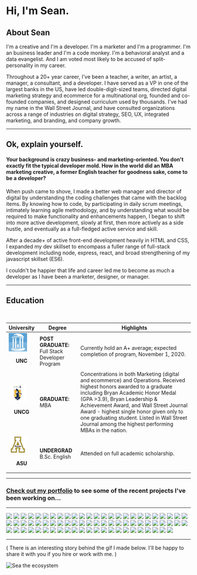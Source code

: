 # Hi, I'm Sean. 

## About Sean
I'm a creative and I'm a developer.  I'm a marketer and I'm a programmer. I'm an business leader and I'm a code monkey. I'm a behavioral analyst and a data evangelist. And I am voted most likely to be accused of split-personality in my career.

Throughout a 20+ year career, I've been a teacher, a writer, an artist, a manager, a consultant, and a developer.  I have served as a VP in one of the largest banks in the US, have led double-digit-sized teams, directed digital marketing strategy and ecommerce for a multinational org, founded and co-founded companies, and designed curriculum used by thousands. I've had my name in the Wall Street Journal, and have consulted organizations across a range of industries on digital strategy, SEO, UX, integrated marketing, and branding, and company growth. 

--------------------------------------

## Ok, explain yourself. 
#### <b>Your background is crazy business- and marketing-oriented. You don't exactly fit the typical developer mold.  How in the world did an MBA marketing creative, a former English teacher for goodness sake, come to be a developer?</b>


When push came to shove, I made a better web manager and director of digital by understanding the coding challenges that came with the backlog items. By knowing how to code, by participating in daily scrum meetings, intimately learning agile methodology, and by understanding what would be required to make functionality and enhancements happen, I began to shift into more active development, slowly at first, then more actively as a side hustle, and eventually as a full-fledged active service and skill. 

After a decade+ of active front-end development heavily in HTML and CSS, I expanded my dev skillset to encompass a fuller range of full-stack development including node, express, react, and broad strengthening of my javascript skillset (ES6). 

I couldn't be happier that life and career led me to become as much a developer as I have been a marketer, designer, or manager.  

--------------------------------------

## Education

<br>

| University | Degree | Highlights |
|------------|--------|------------|
| <img src="https://github.com/srmchartroom/srmchartroom/raw/master/UNC.jfif" alt="University of North Carolina, Chapel Hill" width="50"/><br><p style="text-align: center;"><b>UNC</b></p> | <b>POST GRADUATE:</b><br> Full Stack Developer Program | Currently hold an A+ average; expected completion of program, November 1, 2020. |
| <img src="https://github.com/srmchartroom/srmchartroom/raw/master/UNCG.png" alt="University of North Carolina at Greensboro" width="50"/><br><p style="text-align: center;"><b>UNCG</b></p> | <b>GRADUATE:</b><br>MBA | Concentrations in both Marketing (digital and ecommerce) and Operations. Received highest honors awarded to a graduate including Bryan Academic Honor Medal (GPA >3.9), Bryan Leadership & Achievement Award, and Wall Street Journal Award - highest single honor given only to one graduating student. Listed in Wall Street Journal among the highest performing MBAs in the nation.|
| <img src="https://github.com/srmchartroom/srmchartroom/raw/master/ASU.png" alt="Appalachian State University" width="50"/><br><p style="text-align: center;"><b>ASU</b></p> | <b>UNDERGRAD</b><br>B.Sc. English | Attended on full academic scholarship.|


--------------------

### <a href="https://srmchartroom.github.io/bootstrap-responsive-portfolio/index.html">Check out my portfolio</a> to see some of the recent projects I've been working on...

---------------------

![](https://img.shields.io/badge/OS-Mac-informational?style=flat&logo=ios&logoColor=white&color=2bbc8a)
![](https://img.shields.io/badge/OS-Windows-informational?style=flat&logo=windows&logoColor=white&color=2bbc8a)
![](https://img.shields.io/badge/Editor-VS_Code-informational?style=flat&logo=visual-studio-code&logoColor=white&color=2bbc8a)
![](https://img.shields.io/badge/Code-NodeJs-informational?style=flat&logo=node-dot-js&logoColor=white&color=2bbc8a)
![](https://img.shields.io/badge/Code-JavaScript-informational?style=flat&logo=javascript&logoColor=white&color=2bbc8a)
![](https://img.shields.io/badge/Code-jQuery-informational?style=flat&logo=jquery&logoColor=white&color=2bbc8a)
![](https://img.shields.io/badge/Code-CSS3-informational?style=flat&logo=css3&logoColor=white&color=2bbc8a)
![](https://img.shields.io/badge/Code-HTML5-informational?style=flat&logo=html5&logoColor=white&color=2bbc8a)
![](https://img.shields.io/badge/Code-Apache_ECharts-informational?style=flat&logo=apache-echarts&logoColor=white&color=2bbc8a)
![](https://img.shields.io/badge/Code-Babel-informational?style=flat&logo=babel&logoColor=white&color=2bbc8a)
![](https://img.shields.io/badge/Code-Express-informational?style=flat&logo=expressjs&logoColor=white&color=2bbc8a)
![](https://img.shields.io/badge/Code-Greensock-informational?style=flat&logo=greensock&logoColor=white&color=2bbc8a)
![](https://img.shields.io/badge/Code-Jest-informational?style=flat&logo=jest&logoColor=white&color=2bbc8a)
![](https://img.shields.io/badge/Code-JSON-informational?style=flat&logo=json&logoColor=white&color=2bbc8a)
![](https://img.shields.io/badge/Code-Material_Design-informational?style=flat&logo=material-design&logoColor=white&color=2bbc8a)
![](https://img.shields.io/badge/Code-Nodemon-informational?style=flat&logo=nodemon&logoColor=white&color=2bbc8a)
![](https://img.shields.io/badge/Code-React-informational?style=flat&logo=react&logoColor=white&color=2bbc8a)
![](https://img.shields.io/badge/Code-Redux-informational?style=flat&logo=redux&logoColor=white&color=2bbc8a)
![](https://img.shields.io/badge/Code-Handlebars-informational?style=flat&logo=handlebars&logoColor=white&color=2bbc8a)
![](https://img.shields.io/badge/Code-WooCommerce-informational?style=flat&logo=woocommerce&logoColor=white&color=2bbc8a)
![](https://img.shields.io/badge/Code-Wordpress-informational?style=flat&logo=wordpress&logoColor=white&color=2bbc8a)
![](https://img.shields.io/badge/Code-NPM-informational?style=flat&logo=NPM&logoColor=white&color=2bbc8a)
![](https://img.shields.io/badge/Code-GIT-informational?style=flat&logo=git&logoColor=white&color=2bbc8a)
![](https://img.shields.io/badge/Code-Bootstrap-informational?style=flat&logo=bootstrap&logoColor=white&color=2bbc8a)
![](https://img.shields.io/badge/Code-Foundation-informational?style=flat&logo=foundation-framework&logoColor=white&color=2bbc8a)
![](https://img.shields.io/badge/Code-bulma-informational?style=flat&logo=bulma&logoColor=white&color=2bbc8a)
![](https://img.shields.io/badge/Code-yarn-informational?style=flat&logo=yarn&logoColor=white&color=2bbc8a)
![](https://img.shields.io/badge/Code-D3js-informational?style=flat&logo=d3-dot-js&logoColor=white&color=2bbc8a)
![](https://img.shields.io/badge/Code-UIkit-informational?style=flat&logo=uikit&logoColor=white&color=2bbc8a)
![](https://img.shields.io/badge/Code-Homebrew-informational?style=flat&logo=homebrew&logoColor=white&color=2bbc8a)
![](https://img.shields.io/badge/Code-TravisCI-informational?style=flat&logo=travisci&logoColor=white&color=2bbc8a)
![](https://img.shields.io/badge/Design-Adobe_AfterEffects-informational?style=flat&logo=adobe-after-effects&logoColor=white&color=2bbc8a)
![](https://img.shields.io/badge/Design-Adobe_Audition-informational?style=flat&logo=adobe-audition&logoColor=white&color=2bbc8a)
![](https://img.shields.io/badge/Design-Adobe_Illustrator-informational?style=flat&logo=adobe-illustrator&logoColor=white&color=2bbc8a)
![](https://img.shields.io/badge/Design-Adobe_InDesign-informational?style=flat&logo=adobe-indesign&logoColor=white&color=2bbc8a)
![](https://img.shields.io/badge/Design-Adobe_Photoshop-informational?style=flat&logo=adobe-photoshop&logoColor=white&color=2bbc8a)
![](https://img.shields.io/badge/Design-Adobe_Premiere_Pro-informational?style=flat&logo=adobe-premiere-pro&logoColor=white&color=2bbc8a)
![](https://img.shields.io/badge/Design-Adobe_XD-informational?style=flat&logo=adobe-xd&logoColor=white&color=2bbc8a)
![](https://img.shields.io/badge/Tools-Basecamp-informational?style=flat&logo=basecamp&logoColor=white&color=2bbc8a)
![](https://img.shields.io/badge/Tools-Jira-informational?style=flat&logo=jira&logoColor=white&color=2bbc8a)
![](https://img.shields.io/badge/Tools-Github-informational?style=flat&logo=github&logoColor=white&color=2bbc8a)
![](https://img.shields.io/badge/Tools-Gitlab-informational?style=flat&logo=gitlab&logoColor=white&color=2bbc8a)
![](https://img.shields.io/badge/Tools-FileZilla-informational?style=flat&logo=filezilla&logoColor=white&color=2bbc8a)
![](https://img.shields.io/badge/Tools-Google_Ads-informational?style=flat&logo=google-ads&logoColor=white&color=2bbc8a)
![](https://img.shields.io/badge/Tools-Google_Adsense-informational?style=flat&logo=google-adsense&logoColor=white&color=2bbc8a)
![](https://img.shields.io/badge/Tools-Google_Analytics-informational?style=flat&logo=google-analytics&logoColor=white&color=2bbc8a)
![](https://img.shields.io/badge/Tools-Google_Cloud-informational?style=flat&logo=google-Cloud&logoColor=white&color=2bbc8a)
![](https://img.shields.io/badge/Tools-Google_Drive-informational?style=flat&logo=google-drive&logoColor=white&color=2bbc8a)
![](https://img.shields.io/badge/Tools-Google_Maps_API-informational?style=flat&logo=google-maps&logoColor=white&color=2bbc8a)
![](https://img.shields.io/badge/Tools-Google_Tag_Manager-informational?style=flat&logo=google-tag-manager&logoColor=white&color=2bbc8a)
![](https://img.shields.io/badge/Tools-Google_Search_Console-informational?style=flat&logo=google-search-console&logoColor=white&color=2bbc8a)
![](https://img.shields.io/badge/Tools-Heroku-informational?style=flat&logo=heroku&logoColor=white&color=2bbc8a)
![](https://img.shields.io/badge/Tools-Hubspot-informational?style=flat&logo=hubspot&logoColor=white&color=2bbc8a)
![](https://img.shields.io/badge/Tools-Postman-informational?style=flat&logo=postman&logoColor=white&color=2bbc8a)
![](https://img.shields.io/badge/Tools-Hootsuite-informational?style=flat&logo=hootsuite&logoColor=white&color=2bbc8a)
![](https://img.shields.io/badge/Tools-Office_365-informational?style=flat&logo=microsoft-office&logoColor=white&color=2bbc8a)
![](https://img.shields.io/badge/Tools-Microsoft_SharePoint-informational?style=flat&logo=microsoft-sharepoint&logoColor=white&color=2bbc8a)
![](https://img.shields.io/badge/Tools-Microsoft_Teams-informational?style=flat&logo=microsoft-teams&logoColor=white&color=2bbc8a)
![](https://img.shields.io/badge/Shell-Bash-informational?style=flat&logo=gnu-bash&logoColor=white&color=2bbc8a)
![](https://img.shields.io/badge/Tools-Salesforce-informational?style=flat&logo=salesforce&logoColor=white&color=2bbc8a)
![](https://img.shields.io/badge/Tools-Trello-informational?style=flat&logo=trello&logoColor=white&color=2bbc8a)
![](https://img.shields.io/badge/Cloud-WPEngine-informational?style=flat&logo=wpengine&logoColor=white&color=2bbc8a)
![](https://img.shields.io/badge/Tools-Wrike-informational?style=flat&logo=wrike&logoColor=white&color=2bbc8a)
![](https://img.shields.io/badge/Cloud-Amazon_AWS-informational?style=flat&logo=amazon-aws&logoColor=white&color=2bbc8a)
![](https://img.shields.io/badge/Tools-SAP-informational?style=flat&logo=sap&logoColor=white&color=2bbc8a)
![](https://img.shields.io/badge/Tools-Slack-informational?style=flat&logo=slack&logoColor=white&color=2bbc8a)
![](https://img.shields.io/badge/Tools-MailChimp-informational?style=flat&logo=mailchimp&logoColor=white&color=2bbc8a)
![](https://img.shields.io/badge/Tools-Automatic-informational?style=flat&logo=automatic&logoColor=white&color=2bbc8a)
![](https://img.shields.io/badge/Tools-Microsoft_Visio-informational?style=flat&logo=microsoft-visio&logoColor=white&color=2bbc8a)
![](https://img.shields.io/badge/Data-Firebase-informational?style=flat&logo=Firebase&logoColor=white&color=2bbc8a)
![](https://img.shields.io/badge/Data-PostgreSQL-informational?style=flat&logo=postgresql&logoColor=white&color=2bbc8a)
![](https://img.shields.io/badge/Data-MongoDB-informational?style=flat&logo=mongodb&logoColor=white&color=2bbc8a)
![](https://img.shields.io/badge/Data-mysql-informational?style=flat&logo=mysql&logoColor=white&color=2bbc8a)

---------------------
( There is an interesting story behind the gif I made below. I'll be happy to share it with you if you hire or work with me. )

![Sea the ecosystem](https://github.com/srmchartroom/srmchartroom/raw/master/PortFooter.gif)


